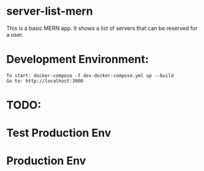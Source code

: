 # server-list-mern

This is a basic MERN app.  It shows a list of servers that can be reserved for a user. 

# Development Environment:
    To start: docker-compose -f dev-docker-compose.yml up --build
    Go to: http://localhost:3000


# TODO:
# Test Production Env 
# Production Env
